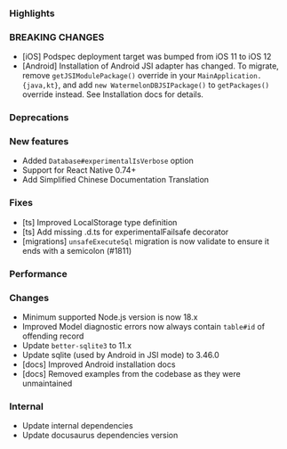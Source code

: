 ### Highlights

### BREAKING CHANGES

- [iOS] Podspec deployment target was bumped from iOS 11 to iOS 12
- [Android] Installation of Android JSI adapter has changed. To migrate, remove `getJSIModulePackage()` override in your `MainApplication.{java,kt}`, and add `new WatermelonDBJSIPackage()` to `getPackages()` override instead. See Installation docs for details.

### Deprecations

### New features

- Added `Database#experimentalIsVerbose` option
- Support for React Native 0.74+
- Add Simplified Chinese Documentation Translation

### Fixes

- [ts] Improved LocalStorage type definition
- [ts] Add missing .d.ts for experimentalFailsafe decorator
- [migrations] `unsafeExecuteSql` migration is now validate to ensure it ends with a semicolon (#1811)

### Performance

### Changes

- Minimum supported Node.js version is now 18.x
- Improved Model diagnostic errors now always contain `table#id` of offending record
- Update `better-sqlite3` to 11.x
- Update sqlite (used by Android in JSI mode) to 3.46.0
- [docs] Improved Android installation docs
- [docs] Removed examples from the codebase as they were unmaintained

### Internal

- Update internal dependencies
- Update docusaurus dependencies version
